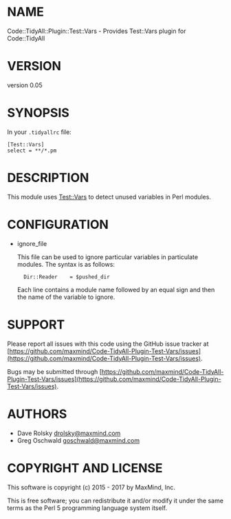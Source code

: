 # NAME

Code::TidyAll::Plugin::Test::Vars - Provides Test::Vars plugin for Code::TidyAll

# VERSION

version 0.05

# SYNOPSIS

In your `.tidyallrc` file:

    [Test::Vars]
    select = **/*.pm

# DESCRIPTION

This module uses [Test::Vars](https://metacpan.org/pod/Test::Vars) to detect unused variables in Perl modules.

# CONFIGURATION

- ignore\_file

    This file can be used to ignore particular variables in particulate modules.
    The syntax is as follows:

        Dir::Reader    = $pushed_dir

    Each line contains a module name followed by an equal sign and then the
    name of the variable to ignore.

# SUPPORT

Please report all issues with this code using the GitHub issue tracker at
[https://github.com/maxmind/Code-TidyAll-Plugin-Test-Vars/issues](https://github.com/maxmind/Code-TidyAll-Plugin-Test-Vars/issues).

Bugs may be submitted through [https://github.com/maxmind/Code-TidyAll-Plugin-Test-Vars/issues](https://github.com/maxmind/Code-TidyAll-Plugin-Test-Vars/issues).

# AUTHORS

- Dave Rolsky <drolsky@maxmind.com>
- Greg Oschwald <goschwald@maxmind.com>

# COPYRIGHT AND LICENSE

This software is copyright (c) 2015 - 2017 by MaxMind, Inc.

This is free software; you can redistribute it and/or modify it under
the same terms as the Perl 5 programming language system itself.
